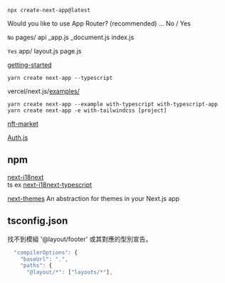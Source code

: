 `npx create-next-app@latest `  

Would you like to use App Router? (recommended) ... No / Yes

`No` pages/ api _app.js _document.js index.js  

`Yes` app/ layout.js page.js  


[getting-started](https://nextjs.org/docs/getting-started)  

`yarn create next-app --typescript`  


vercel/next.js/[examples/](https://github.com/vercel/next.js/tree/canary/examples)

`yarn create next-app --example with-typescript with-typescript-app`
`yarn create next-app -e with-tailwindcss [project]`


[nft-market](https://github.com/ergo-pad/nft-market)  

[Auth.js](https://authjs.dev/)

## npm

[next-i18next](https://www.npmjs.com/package/next-i18next)  
ts ex [next-i18next-typescript](https://github.com/isaachinman/next-i18next-typescript)  

[next-themes](https://www.npmjs.com/package/next-themes) An abstraction for themes in your Next.js app 

## tsconfig.json

找不到模組 '@layout/footer' 或其對應的型別宣告。
  
```js
  "compilerOptions": {
    "baseUrl": ".",
    "paths": {
      "@layout/*": ["layouts/*"],
```
